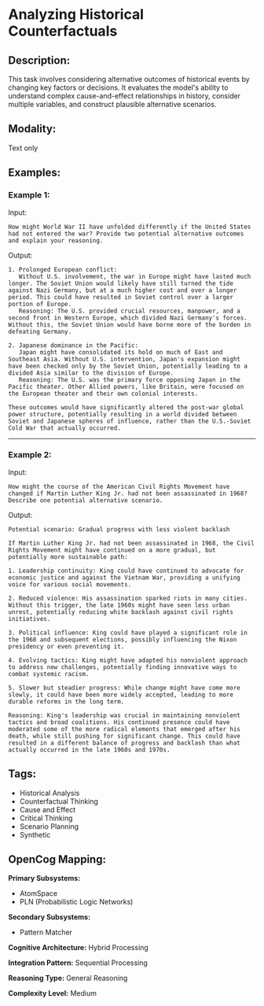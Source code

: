 # Analyzing Historical Counterfactuals

## Description:
This task involves considering alternative outcomes of historical events by changing key factors or decisions. It evaluates the model's ability to understand complex cause-and-effect relationships in history, consider multiple variables, and construct plausible alternative scenarios.

## Modality:
Text only

## Examples:

### Example 1:

Input:

```
How might World War II have unfolded differently if the United States had not entered the war? Provide two potential alternative outcomes and explain your reasoning.
```

Output:

```
1. Prolonged European conflict:
   Without U.S. involvement, the war in Europe might have lasted much longer. The Soviet Union would likely have still turned the tide against Nazi Germany, but at a much higher cost and over a longer period. This could have resulted in Soviet control over a larger portion of Europe.
   Reasoning: The U.S. provided crucial resources, manpower, and a second front in Western Europe, which divided Nazi Germany's forces. Without this, the Soviet Union would have borne more of the burden in defeating Germany.

2. Japanese dominance in the Pacific:
   Japan might have consolidated its hold on much of East and Southeast Asia. Without U.S. intervention, Japan's expansion might have been checked only by the Soviet Union, potentially leading to a divided Asia similar to the division of Europe.
   Reasoning: The U.S. was the primary force opposing Japan in the Pacific theater. Other Allied powers, like Britain, were focused on the European theater and their own colonial interests.

These outcomes would have significantly altered the post-war global power structure, potentially resulting in a world divided between Soviet and Japanese spheres of influence, rather than the U.S.-Soviet Cold War that actually occurred.
```

---

### Example 2:

Input:

```
How might the course of the American Civil Rights Movement have changed if Martin Luther King Jr. had not been assassinated in 1968? Describe one potential alternative scenario.
```

Output:

```
Potential scenario: Gradual progress with less violent backlash

If Martin Luther King Jr. had not been assassinated in 1968, the Civil Rights Movement might have continued on a more gradual, but potentially more sustainable path:

1. Leadership continuity: King could have continued to advocate for economic justice and against the Vietnam War, providing a unifying voice for various social movements.

2. Reduced violence: His assassination sparked riots in many cities. Without this trigger, the late 1960s might have seen less urban unrest, potentially reducing white backlash against civil rights initiatives.

3. Political influence: King could have played a significant role in the 1968 and subsequent elections, possibly influencing the Nixon presidency or even preventing it.

4. Evolving tactics: King might have adapted his nonviolent approach to address new challenges, potentially finding innovative ways to combat systemic racism.

5. Slower but steadier progress: While change might have come more slowly, it could have been more widely accepted, leading to more durable reforms in the long term.

Reasoning: King's leadership was crucial in maintaining nonviolent tactics and broad coalitions. His continued presence could have moderated some of the more radical elements that emerged after his death, while still pushing for significant change. This could have resulted in a different balance of progress and backlash than what actually occurred in the late 1960s and 1970s.
```

## Tags:
- Historical Analysis
- Counterfactual Thinking
- Cause and Effect
- Critical Thinking
- Scenario Planning
- Synthetic

## OpenCog Mapping:

**Primary Subsystems:**
- AtomSpace
- PLN (Probabilistic Logic Networks)

**Secondary Subsystems:**
- Pattern Matcher

**Cognitive Architecture:** Hybrid Processing

**Integration Pattern:** Sequential Processing

**Reasoning Type:** General Reasoning

**Complexity Level:** Medium